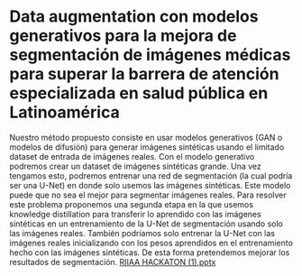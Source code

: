 # Data augmentation con modelos generativos para la mejora de segmentación de imágenes médicas para superar la barrera de atención especializada en salud pública en Latinoamérica
Nuestro método propuesto consiste en usar modelos generativos (GAN o modelos de difusión) para generar imágenes sintéticas usando el limitado dataset de entrada de imágenes reales. Con el modelo generativo podremos crear un dataset de imágenes sintéticas grande. Una vez tengamos esto, podremos entrenar una red de segmentación (la cual podría ser una U-Net) en donde solo usemos las imágenes sintéticas. Este modelo puede que no sea el mejor para segmentar imágenes reales. Para resolver este problema proponemos una segunda etapa en la que usemos knowledge distillation para transferir lo aprendido con las imágenes sintéticas en un entrenamiento de la U-Net de segmentación usando solo las imágenes reales. También podríamos solo entrenar la U-Net con las imágenes reales inicializando con los pesos aprendidos en el entrenamiento hecho con las imágenes sintéticas. De esta forma pretendemos mejorar los resultados de segmentación.
[RIIAA HACKATON (1).pptx](https://github.com/fquinterov/riiaa-hackathon-medical-seg/files/14397000/RIIAA.HACKATON.1.pptx)
